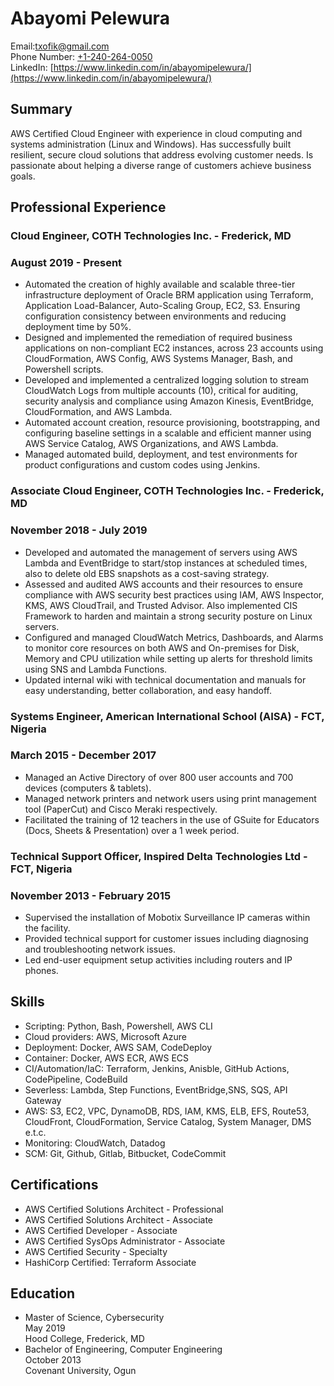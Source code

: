 # Abayomi Pelewura
Email:[txofik@gmail.com](mailto:txofik@gmail.com)  
Phone Number: [+1-240-264-0050](tel::+12402640050)  
LinkedIn: [https://www.linkedin.com/in/abayomipelewura/](https://www.linkedin.com/in/abayomipelewura/)

## Summary
AWS Certified Cloud Engineer with experience in cloud computing and systems administration (Linux and Windows). Has successfully built resilient, secure cloud solutions that address evolving customer needs. Is passionate about helping a diverse range of customers achieve business goals.
## Professional Experience
### Cloud Engineer, COTH Technologies Inc. - Frederick, MD  
### August 2019 - Present
- Automated the creation of highly available and scalable three-tier infrastructure deployment of Oracle BRM application using Terraform, Application Load-Balancer, Auto-Scaling Group, EC2, S3. Ensuring configuration consistency between environments and reducing deployment time by 50%.
- Designed and implemented the remediation of required business applications on non-compliant EC2 instances, across 23 accounts using CloudFormation, AWS Config, AWS Systems Manager, Bash, and Powershell scripts.
- Developed and implemented a centralized logging solution to stream CloudWatch Logs from multiple accounts (10), critical for auditing, security analysis and compliance using Amazon Kinesis, EventBridge, CloudFormation, and AWS Lambda.
- Automated account creation, resource provisioning, bootstrapping, and configuring baseline settings in a scalable and efficient manner using AWS Service Catalog, AWS Organizations, and AWS Lambda.
- Managed automated build, deployment, and test environments for product configurations and custom codes using Jenkins.

### Associate Cloud Engineer, COTH Technologies Inc. - Frederick, MD
### November 2018 - July 2019    
- Developed and automated the management of servers using AWS Lambda and EventBridge to start/stop instances at scheduled times, also to delete old EBS snapshots as a cost-saving strategy.
- Assessed and audited AWS accounts and their resources to ensure compliance with AWS security best practices using IAM, AWS Inspector, KMS, AWS CloudTrail, and Trusted Advisor. Also implemented CIS Framework to harden and maintain a strong security posture on Linux servers.
- Configured and managed CloudWatch Metrics, Dashboards, and Alarms to monitor core resources on both AWS and On-premises for Disk, Memory and CPU utilization while setting up alerts for threshold limits using SNS and Lambda Functions.
- Updated internal wiki with technical documentation and manuals for easy understanding, better collaboration, and easy handoff.

### Systems Engineer, American International School (AISA) - FCT, Nigeria
### March 2015 - December 2017
- Managed an Active Directory of over 800 user accounts and 700 devices (computers & tablets).
- Managed network printers and network users using print management tool (PaperCut) and Cisco Meraki respectively.
- Facilitated the training of 12 teachers in the use of GSuite for Educators (Docs, Sheets & Presentation) over a 1 week period.

### Technical Support Officer, Inspired Delta Technologies Ltd - FCT, Nigeria
### November 2013 - February 2015
- Supervised the installation of Mobotix Surveillance IP cameras within the facility.
- Provided technical support for customer issues including diagnosing and troubleshooting network issues.
- Led end-user equipment setup activities including routers and IP phones.
## Skills
- Scripting: Python, Bash, Powershell, AWS CLI
- Cloud providers: AWS, Microsoft Azure
- Deployment: Docker, AWS SAM, CodeDeploy
- Container: Docker, AWS ECR, AWS ECS
- CI/Automation/IaC: Terraform, Jenkins, Anisble, GitHub Actions, CodePipeline, CodeBuild
- Severless: Lambda, Step Functions, EventBridge,SNS, SQS, API Gateway
- AWS: S3, EC2, VPC, DynamoDB, RDS, IAM, KMS, ELB, EFS, Route53, CloudFront, CloudFormation, Service Catalog, System Manager, DMS e.t.c.
- Monitoring: CloudWatch, Datadog
- SCM: Git, Github, Gitlab, Bitbucket, CodeCommit
## Certifications
- AWS Certified Solutions Architect - Professional
- AWS Certified Solutions Architect - Associate
- AWS Certified Developer - Associate
- AWS Certified SysOps Administrator - Associate
- AWS Certified Security - Specialty
- HashiCorp Certified: Terraform Associate
## Education
- Master of Science, Cybersecurity  
May 2019  
Hood College, Frederick, MD
- Bachelor of Engineering, Computer Engineering  
October 2013  
Covenant University, Ogun